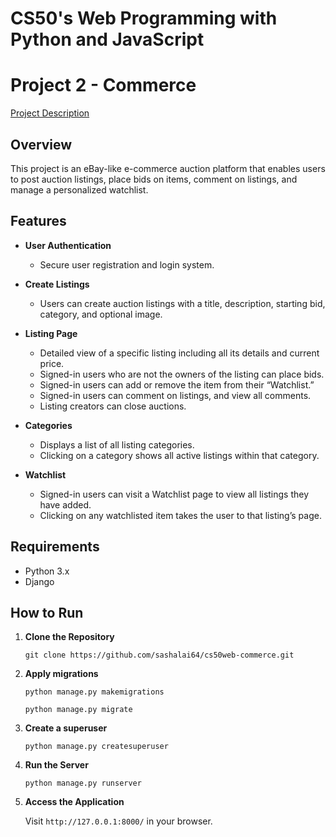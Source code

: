 # CS50's Web Programming with Python and JavaScript

# Project 2 - Commerce
[Project Description](https://cs50.harvard.edu/web/2020/projects/2/commerce/)

## Overview
This project is an eBay-like e-commerce auction platform that enables users to post auction listings, place bids on items, comment on listings, and manage a personalized watchlist. 

## Features
- **User Authentication**
  - Secure user registration and login system.
     
- **Create Listings**
  - Users can create auction listings with a title, description, starting bid, category, and optional image.
 
- **Listing Page**
  - Detailed view of a specific listing including all its details and current price.
  - Signed-in users who are not the owners of the listing can place bids.
  - Signed-in users can add or remove the item from their “Watchlist.”
  - Signed-in users can comment on listings, and view all comments.
  - Listing creators can close auctions.
 
- **Categories**
  - Displays a list of all listing categories.
  - Clicking on a category shows all active listings within that category.

- **Watchlist**
  - Signed-in users can visit a Watchlist page to view all listings they have added.
  - Clicking on any watchlisted item takes the user to that listing’s page.

## Requirements
  - Python 3.x
  - Django

## How to Run
1. **Clone the Repository**
      ```
      git clone https://github.com/sashalai64/cs50web-commerce.git
      ```
      
2. **Apply migrations**
    ```
    python manage.py makemigrations
    ```
    ```
    python manage.py migrate
    ```

4. **Create a superuser**
    ```
    python manage.py createsuperuser
    ```
   
4. **Run the Server**
      ```
      python manage.py runserver
      ```
3. **Access the Application**
   
    Visit `http://127.0.0.1:8000/` in your browser.
    

